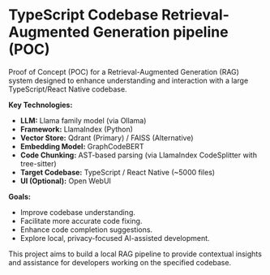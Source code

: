 # TypeScript Codebase Retrieval-Augmented Generation pipeline (POC)

Proof of Concept (POC) for a Retrieval-Augmented Generation (RAG) system designed to enhance understanding and interaction with a large TypeScript/React Native codebase. 

**Key Technologies:**
* **LLM:** Llama family model (via Ollama)
* **Framework:** LlamaIndex (Python)
* **Vector Store:** Qdrant (Primary) / FAISS (Alternative)
* **Embedding Model:** GraphCodeBERT
* **Code Chunking:** AST-based parsing (via LlamaIndex CodeSplitter with tree-sitter)
* **Target Codebase:** TypeScript / React Native (~5000 files)
* **UI (Optional):** Open WebUI

**Goals:**
* Improve codebase understanding.
* Facilitate more accurate code fixing.
* Enhance code completion suggestions.
* Explore local, privacy-focused AI-assisted development.

This project aims to build a local RAG pipeline to provide contextual insights and assistance for developers working on the specified codebase.
